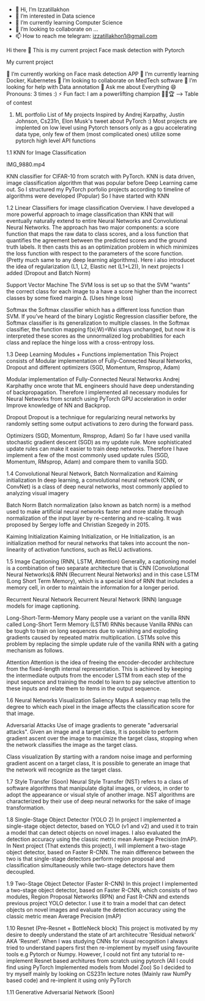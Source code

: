 - 👋 Hi, I’m Izzatillakhon 
- 👀 I’m interested in Data science
- 🌱 I’m currently learning Computer Science
- 💞️ I’m looking to collaborate on ...
- 📫 How to reach me telegram: izzatillakhon1@gmail.com

<!---
Sultonkhujaev/Sultonkhujaev is a ✨ special ✨ repository because its `README.md` (this file) appears on your GitHub profile.
You can click the Preview link to take a look at your changes.
--->
Hi there 👋
This is my current project
Face mask detection with Pytorch

My current project

🔭 I’m currently working on Face mask detection APP
🌱 I’m currently learning Docker, Kubernetes
👯 I’m looking to collaborate on MedTech software
🤔 I’m looking for help with Data annotation
💬 Ask me about Everything
😄 Pronouns:  3 times :)
⚡ Fun fact: I am a powerlifting champion 🏋🏻🏆 -->
Table of contest


1. ML portfolio
List of My projects Inspired by Andrej Karpathy, Justin Johnson, Cs231n, Elon Musk's tweet about PyTorch :) Most projects are implented on low level using Pytorch tensors only as a gpu accelerating data type, only few of them (most complicated ones) utilize some pytorch high level API functions

1.1 KNN for Image Classification

IMG_9880.mp4


KNN classifier for CIFAR-10 from scratch with PyTorch. KNN is data driven, image classification algorithm that was popular before Deep Learning came out. So I structured my PyTorch porfolio projects according to timeline of algorithms were developed (Popular) So I have started with KNN

1.2 Linear Classifiers for image classification
Overview. I have developed a more powerful approach to image classification than KNN that will eventually naturally extend to entire Neural Networks and Convolutional Neural Networks. The approach has two major components: a score function that maps the raw data to class scores, and a loss function that quantifies the agreement between the predicted scores and the ground truth labels. It then casts this as an optimization problem in which minimizes the loss function with respect to the parameters of the score function. (Pretty much same to any deep learning algorithms). Here i also introducet the idea of regularization (L1, L2, Elastic net (L1+L2)), In next projects I added (Dropout and Batch Norm)

Support Vector Machine
The SVM loss is set up so that the SVM “wants” the correct class for each image to a have a score higher than the incorrect classes by some fixed margin Δ. (Uses hinge loss)

Softmax
the Softmax classifier which has a different loss function than SVM. If you’ve heard of the binary Logistic Regression classifier before, the Softmax classifier is its generalization to multiple classes. In the Softmax classifier, the function mapping f(xi;W)=Wxi stays unchanged, but now it is interpreted these scores as the unnormalized log probabilities for each class and replace the hinge loss with a cross-entropy loss.

1.3 Deep Learning Modules + Functions implementation
This Project consists of Modular implementation of Fully-Connected Neural Networks, Dropout and different optimizers (SGD, Momentum, Rmsprop, Adam)

Modular implementation of Fully-Connected Neural Networks
Andrej Karphathy once wrote that ML engineers should have deep understanding of backpropagation. Therefore I implemented all necessary modules for Neural Networks from scratch using PyTorch GPU acceleration in order Improve knowledge of NN and Backprop.

Dropout
Dropout is a technique for regularizing neural networks by randomly setting some output activations to zero during the forward pass.

Optimizers (SGD, Momentum, Rmsprop, Adam)
So far I have used vanilla stochastic gradient descent (SGD) as my update rule. More sophisticated update rules can make it easier to train deep networks. Therefore I have implement a few of the most commonly used update rules (SGD, Momentum, RMsprop, Adam) and compare them to vanilla SGD.

1.4 Convolutional Neural Network, Batch Normalization and Kaiming initialization
In deep learning, a convolutional neural network (CNN, or ConvNet) is a class of deep neural networks, most commonly applied to analyzing visual imagery

Batch Norm
Batch normalization (also known as batch norm) is a method used to make artificial neural networks faster and more stable through normalization of the input layer by re-centering and re-scaling. It was proposed by Sergey Ioffe and Christian Szegedy in 2015.

Kaiming Initialization
Kaiming Initialization, or He Initialization, is an initialization method for neural networks that takes into account the non-linearity of activation functions, such as ReLU activations.

1.5 Image Captioning (RNN, LSTM, Attention)
Generally, a captioning model is a combination of two separate architecture that is CNN (Convolutional Neural Networks)& RNN (Recurrent Neural Networks) and in this case LSTM (Long Short Term Memory), which is a special kind of RNN that includes a memory cell, in order to maintain the information for a longer period.

Recurrent Neural Network
Recurrent Neural Network (RNN) language models for image captioning.

Long-Short-Term-Memory
Many people use a variant on the vanilla RNN called Long-Short Term Memory (LSTM) RNNs because Vanilla RNNs can be tough to train on long sequences due to vanishing and exploding gradients caused by repeated matrix multiplication. LSTMs solve this problem by replacing the simple update rule of the vanilla RNN with a gating mechanism as follows.

Attention
Attention is the idea of freeing the encoder-decoder architecture from the fixed-length internal representation. This is achieved by keeping the intermediate outputs from the encoder LSTM from each step of the input sequence and training the model to learn to pay selective attention to these inputs and relate them to items in the output sequence.

1.6 Neural Networks Visualization
Saliency Maps
A saliency map tells the degree to which each pixel in the image affects the classification score for that image.

Adversarial Attacks
Use of image gradients to generate "adversarial attacks". Given an image and a target class, It is possible to perform gradient ascent over the image to maximize the target class, stopping when the network classifies the image as the target class.

Class visualization
By starting with a random noise image and performing gradient ascent on a target class, It is possible to generate an image that the network will recognize as the target class.

1.7 Style Transfer (Soon)
Neural Style Transfer (NST) refers to a class of software algorithms that manipulate digital images, or videos, in order to adopt the appearance or visual style of another image. NST algorithms are characterized by their use of deep neural networks for the sake of image transformation.

1.8 Single-Stage Object Detector (YOLO 2)
In project I implemented a single-stage object detector, based on YOLO (v1 and v2) and used it to train a model that can detect objects on novel images. I also evaluated the detection accuracy using the classic metric mean Average Precision (mAP). In Next project (That extends this project), I will implement a two-stage object detector, based on Faster R-CNN. The main difference between the two is that single-stage detectors perform region proposal and classification simultaneously while two-stage detectors have them decoupled.

1.9 Two-Stage Object Detector (Faster R-CNN)
In this project I implemented a two-stage object detector, based on Faster R-CNN, which consists of two modules, Region Proposal Networks (RPN) and Fast R-CNN and extends previous project YOLO detector. I use it to train a model that can detect objects on novel images and evaluate the detection accuracy using the classic metric mean Average Precision (mAP)

1.10 Resnet (Pre-Resnet + BottleNeck block)
This project is motivated by my desire to deeply understand the state of art architecutre 'Residual network' AKA 'Resnet'. When I was studying CNNs for visual recognition I always tried to understand papers first then re-implement by myself using favourite tools e.g Pytorch or Numpy. However, I could not fint any tutorial to re-implement Resnet based architures from scratch using pytorch (All I could find using PyTorch Implemented models from Model Zoo) So I decided to try myself mainly by looking on CS231n lecture notes (Mainly raw NumPy based code) and re-implent it using only PyTorch

1.11 Generative Adversarial Network
(Soon)
